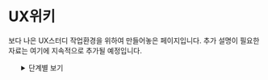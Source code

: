 # UX위키

보다 나은 UX스터디 작업환경을 위하여 만들어놓은 페이지입니다. 추가 설명이 필요한 자료는 여기에 지속적으로 추가될 예정입니다.




<details style="margin-left:5%">
    <summary>
        단계별 보기
    </summary>
    <details style="margin-left:5%">
        <summary>
            기획 단계
        </summary>
    </details>
    <details style="margin-left:5%">
        <summary>
            발견 단계
        </summary>
    </details>
</details>

